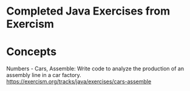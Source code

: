 # Completed Java Exercises from Exercism

# Concepts
Numbers - Cars, Assemble: Write code to analyze the production of an assembly line in a car factory. 
https://exercism.org/tracks/java/exercises/cars-assemble

